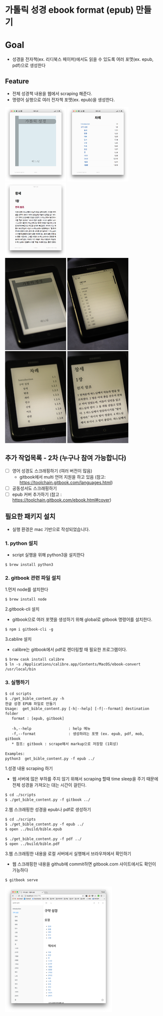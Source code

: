 가톨릭 성경 ebook format (epub) 만들기
======

# Goal
- 성경을 전자책(ex. 리디북스 페이퍼)에서도 읽을 수 있도록 여러 포맷(ex. epub, pdf)으로 생성한다  

## Feature
- 전체 성경책 내용을 웹에서 scraping 해준다.
- 명령어 실행으로 여러 전자책 포맷(ex. epub)을 생성한다. 

<a href="/images/ibooks_%EC%BB%A4%EB%B2%84.png" target="_blank">
<img src="/images/ibooks_%EC%BB%A4%EB%B2%84.png" width="200" /></a>
<a href="/images/ibooks_%EB%AA%A9%EC%B0%A8.png" target="_blank">
<img src="/images/ibooks_%EB%AA%A9%EC%B0%A8.png" width="200" /></a>
<a href="/images/ibooks_%EC%B0%BD%EC%84%B81%EC%9E%A5.png" target="_blank">
<img src="/images/ibooks_%EC%B0%BD%EC%84%B81%EC%9E%A5.png" width="200" /></a>
<br>
<a href="/images/ridibooks_%EC%BB%A4%EB%B2%84.jpg" target="_blank">
<img src="/images/ridibooks_%EC%BB%A4%EB%B2%84.jpg" width="200" /></a>
<a href="/images/ridibooks_%EB%AA%A9%EC%B0%A8.jpg" target="_blank">
<img src="/images/ridibooks_%EB%AA%A9%EC%B0%A8.jpg" width="200" /></a>
<a href="/images/ridibooks_%EC%B0%A8%EB%A1%80.jpg" target="_blank">
<img src="/images/ridibooks_%EC%B0%A8%EB%A1%80.jpg" width="200" /></a>
<a href="/images/ridibooks_%EC%B0%BD%EC%84%B81%EC%9E%A5.jpg" target="_blank">
<img src="/images/ridibooks_%EC%B0%BD%EC%84%B81%EC%9E%A5.jpg" width="200" /></a>

## 추가 작업목록 - 2차 (누구나 참여 가능합니다)
- [ ] 영어 성경도 스크래핑하기 (여러 버전이 많음)
  - gitbook에서 multi 언어 지원을 하고 있음 (참고: https://toolchain.gitbook.com/languages.html)
- [ ] 공동성서도 스크래핑하기
- [ ] epub 커버 추가하기 (참고 : https://toolchain.gitbook.com/ebook.html#cover)  

## 필요한 패키지 설치
- 실행 환경은 mac 기반으로 작성되었습니다.  

### 1. python 설치
- script 실행을 위해 python3을 설치한다
~~~
$ brew install python3
~~~

### 2. gitbook 관련 파일 설치
1.먼저 node를 설치한다
~~~
$ brew install node
~~~
2.gitbook-cli 설치
- gitbook으로 여러 포맷을 생성하기 위해 global로 gitbook 명령어를 설치한다.
~~~
$ npm i gitbook-cli -g
~~~
3.cablire 설치
- calibre는 gitbook에서 pdf로 렌더링할 때 필요한 프로그램이다. 
~~~
$ brew cask install calibre
$ ln -s /Applications/calibre.app/Contents/MacOS/ebook-convert /usr/local/bin
~~~

### 3. 실행하기 
```
$ cd scripts
$ ./get_bible_content.py -h
한글 성경 EPUB 파일로 만들기
Usage:  get_bible_content.py [-h|--help] [-f|--format] destination folder
   format : [epub, gitbook]

   -h,--help                 : help 메뉴
   -f,--format               : 생성하려는 포멧 (ex. epub, pdf, mob, gitbook
   * 참조: gitbook : scrape해서 markup으로 저장함 (1회성)

Examples: 
python3  get_bible_content.py -f epub ../

```
1.성경 내용 scraping 하기
- 웹 서버에 많은 부하를 주지 않기 위해서 scraping 할때 time sleep을 주기 때문에 전체 성경을 가져오는 대는 시간이 걸린다. 
~~~
$ cd ./scripts
$ ./get_bible_content.py -f gitbook ../
~~~
2.웹 스크래핑한 성경을 epub나 pdf로 생성하기 
~~~
$ cd ./scripts
$ ./get_bible_content.py -f epub ../
$ open ../build/bible.epub

$ ./get_bible_content.py -f pdf ../
$ open ../build/bible.pdf
~~~ 
3.웹 스크래핑한 내용을 로컬 서버에서 실행해서 브라우져에서 확인하기
- 웹 스크래핑한 내용을 github에 commit하면 gitbook.com 사이트에서도 확인이 가능하다
~~~
$ gitbook serve 
~~~
<a href="/images/gitbook_serve.png" target="_blank">
<img src="/images/gitbook_serve.png" width="350" /></a>
